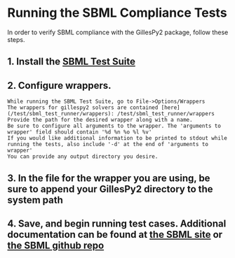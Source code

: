 # Running the SBML Compliance Tests  
  
In order to verify SBML compliance with the GillesPy2 package, follow these steps.  
  
## 1. Install the [SBML Test Suite](http://sbml.org/Software/SBML_Test_Suite)  
  
## 2. Configure wrappers. 
    While running the SBML Test Suite, go to File->Options/Wrappers  
    The wrappers for gillespy2 solvers are contained [here](/test/sbml_test_runner/wrappers): /test/sbml_test_runner/wrappers  
    Provide the path for the desired wrapper along with a name.
    Be sure to configure all arguments to the wrapper. The 'arguments to wrapper' field should contain '%d %n %o %l %v'
    If you would like additional information to be printed to stdout while running the tests, also include '-d' at the end of 'arguments to wrapper'
    You can provide any output directory you desire.

## 3. In the file for the wrapper you are using, be sure to append your GillesPy2 directory to the system path

## 4. Save, and begin running test cases.  Additional documentation can be found at [the SBML site](http://sbml.org/Software/SBML_Test_Suite) or [the SBML github repo](https://github.com/sbmlteam/sbml-test-suite/)
